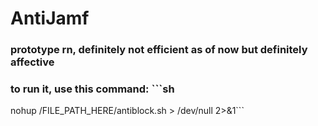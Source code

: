 # AntiJamf
### prototype rn, definitely not efficient as of now but definitely affective
### to run it, use this command: ```sh
nohup /FILE_PATH_HERE/antiblock.sh > /dev/null 2>&1```
